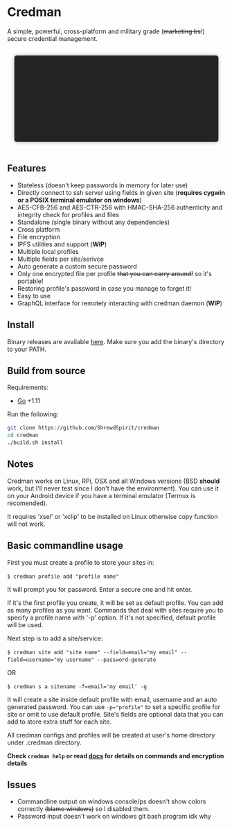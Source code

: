 Credman
=====
A simple, powerful, cross-platform and military grade (~~marketing bs~~!) secure credential management.

<p align="center"><img src="/img/demo.gif?raw=true"/></p>

## Features
- Stateless (doesn't keep passwords in memory for later use)
- Directly connect to ssh server using fields in given site (**requires cygwin or a POSIX terminal emulator on windows**)
- AES-CFB-256 and AES-CTR-256 with HMAC-SHA-256 authenticity and integrity check for profiles and files
- Standalone (single binary without any dependencies)
- Cross platform
- File encryption
- IPFS utilities and support (**WIP**)
- Multiple local profiles
- Multiple fields per site/serivce
- Auto generate a custom secure password
- Only one encrypted file per profile ~~that you can carry around!~~ so it's portable!
- Restoring profile's password in case you manage to forget it!
- Easy to use
- GraphQL interface for remotely interacting with credman daemon (**WIP**)

## Install
Binary releases are available [here](https://github.com/ShrewdSpirit/credman/releases/latest). Make sure you add the binary's directory to your PATH.

## Build from source
Requirements:
- [Go](https://golang.org/dl/) +1.11

Run the following:
```bash
git clone https://github.com/ShrewdSpirit/credman
cd credman
./build.sh install
```

## Notes
Credman works on Linux, RPi, OSX and all Windows versions (BSD **should** work, but I'll never test since I don't have the environment).
You can use it on your Android device if you have a terminal emulator (Termux is recomended).

It requires 'xsel' or 'xclip' to be installed on Linux otherwise copy function will not work.

## Basic commandline usage

First you must create a profile to store your sites in:

`$ credman profile add "profile name"`

It will prompt you for password. Enter a secure one and hit enter.

If it's the first profile you create, it will be set as default profile. You can add as many profiles as you want.
Commands that deal with sites require you to specify a profile name with '-p' option. If it's not specified, default profile will be used.

Next step is to add a site/service:

`$ credman site add "site name" --field=email="my email" --field=username="my username" --password-generate`

OR

`$ credman s a sitename -f=email='my email' -g`

It will create a site inside default profile with email, username and an auto generated password.
You can use `-p="profile"` to set a specific profile for site or omit to use default profile.
Site's fields are optional data that you can add to store extra stuff for each site.

All credman configs and profiles will be created at user's home directory under .credman directory.

**Check `credman help` or read [docs](https://github.com/ShrewdSpirit/credman/blob/master/Docs.md) for details on commands and encryption details**

## Issues
- Commandline output on windows console/ps doesn't show colors correctly ~~(blame windows)~~ so I disabled them.
- Password input doesn't work on windows git bash program idk why
